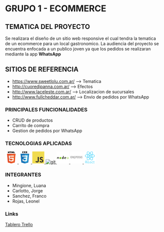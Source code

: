 # GRUPO 1 - ECOMMERCE
  
## TEMATICA DEL PROYECTO

Se realizara el diseño de un sitio web responsive el cual tendra la tematica de un ecommerce para un local gastronomico. La audiencia del proyecto se encuentra enfocada a un publico joven ya que los pedidos se realizaran mediante la app **WhatsApp**

## SITIOS DE REFERENCIA
- https://www.sweetlolu.com.ar/ --> Tematica
- http://cuoredipanna.com.ar/ --> Efectos
- http://www.laceleste.com.ar/ --> Localizacion de sucursales
- http://www.fullcheddar.com.ar/ --> Envio de pedidos por WhatsApp

### PRINCIPALES FUNCIONALIDADES

- CRUD de productos
- Carrito de compra
- Gestion de pedidos por WhatsApp

### TECNOLOGIAS APLICADAS
<p align="left"> <a href="https://www.w3.org/html/" target="_blank"> <img src="https://raw.githubusercontent.com/devicons/devicon/master/icons/html5/html5-original-wordmark.svg" alt="html5" width="40" height="40"/> </a>
<a href="https://www.w3schools.com/css/" target="_blank"> <img src="https://raw.githubusercontent.com/devicons/devicon/master/icons/css3/css3-original-wordmark.svg" alt="css3" width="40" height="40"/> </a>
<a href="https://developer.mozilla.org/en-US/docs/Web/JavaScript" target="_blank"> <img src="https://raw.githubusercontent.com/devicons/devicon/master/icons/javascript/javascript-original.svg" alt="javascript" width="40" height="40"/> </a>
<a href="https://git-scm.com/" target="_blank"> <img src="https://www.vectorlogo.zone/logos/git-scm/git-scm-icon.svg" alt="git" width="40" height="40"/> </a>
<a href="https://nodejs.org" target="_blank"> <img src="https://raw.githubusercontent.com/devicons/devicon/master/icons/nodejs/nodejs-original-wordmark.svg" alt="nodejs" width="40" height="40"/> </a> 
<a href="https://expressjs.com" target="_blank"> <img src="https://raw.githubusercontent.com/devicons/devicon/master/icons/express/express-original-wordmark.svg" alt="express" width="40" height="40"/> </a>
<a href="https://reactjs.org/" target="_blank"> <img src="https://raw.githubusercontent.com/devicons/devicon/master/icons/react/react-original-wordmark.svg" alt="react" width="40" height="40"/> </a>
</p>

### INTEGRANTES
- Mingione, Luana
- Carlotto, Jorge
- Sanchez, Franco
- Rojas, Leonel

### Links
<a href="https://trello.com/b/tLtKuQfP/grupo-1-dh" target="_blank">Tablero Trello</a>

